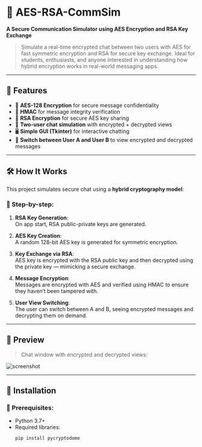 # 🔐 AES-RSA-CommSim

**A Secure Communication Simulator using AES Encryption and RSA Key Exchange**

> Simulate a real-time encrypted chat between two users with AES for fast symmetric encryption and RSA for secure key exchange. Ideal for students, enthusiasts, and anyone interested in understanding how hybrid encryption works in real-world messaging apps.

---

## 🚀 Features

- 🔑 **AES-128 Encryption** for secure message confidentiality  
- 🧾 **HMAC** for message integrity verification  
- 🔐 **RSA Encryption** for secure AES key sharing  
- 👥 **Two-user chat simulation** with encrypted + decrypted views  
- 🖥️ **Simple GUI (Tkinter)** for interactive chatting  
- 💬 **Switch between User A and User B** to view encrypted and decrypted messages

---

## 🛠️ How It Works

This project simulates secure chat using a **hybrid cryptography model**:

### 🧠 Step-by-step:
1. **RSA Key Generation**:  
   On app start, RSA public-private keys are generated.

2. **AES Key Creation**:  
   A random 128-bit AES key is generated for symmetric encryption.

3. **Key Exchange via RSA**:  
   AES key is encrypted with the RSA public key and then decrypted using the private key — mimicking a secure exchange.

4. **Message Encryption**:  
   Messages are encrypted with AES and verified using HMAC to ensure they haven’t been tampered with.

5. **User View Switching**:  
   The user can switch between A and B, seeing encrypted messages and decrypting them on demand.

---

## 📸 Preview

> Chat window with encrypted and decrypted views:

![screenshot](assets/demo-screenshot.png) <!-- optional, add your screenshot -->

---

## 💾 Installation

### 🔧 Prerequisites:
- Python 3.7+
- Required libraries:
  ```bash
  pip install pycryptodome
